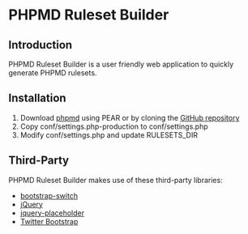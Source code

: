 # PHPMD Ruleset Builder

## Introduction
PHPMD Ruleset Builder is a user friendly web application to quickly generate PHPMD rulesets.

## Installation
1. Download [phpmd](http://phpmd.org/download/index.html) using PEAR or by cloning the [GitHub repository](https://github.com/manuelpichler/phpmd)
2. Copy conf/settings.php-production to conf/settings.php
3. Modify conf/settings.php and update RULESETS_DIR

## Third-Party
PHPMD Ruleset Builder makes use of these third-party libraries:

* [bootstrap-switch](https://github.com/nostalgiaz/bootstrap-switch)
* [jQuery](https://github.com/jquery/jquery)
* [jquery-placeholder](https://github.com/mathiasbynens/jquery-placeholder)
* [Twitter Bootstrap](http://twitter.github.com/bootstrap/)
